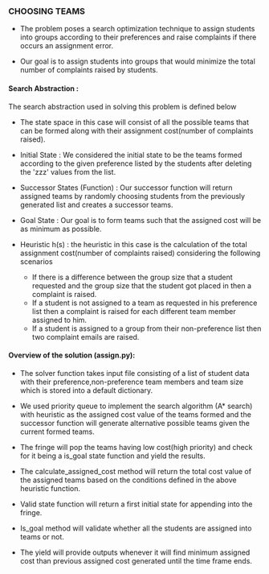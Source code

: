 
### CHOOSING TEAMS
* The problem poses a search optimization technique to assign students into groups according to their preferences and 
  raise complaints if there occurs an assignment error.
  
* Our goal is to assign students into groups that would minimize the total number of complaints raised by students.

#### Search Abstraction : 
The search abstraction used in solving this problem is defined below
* The state space in this case will consist of all the possible teams that can be formed along with their assignment 
  cost(number of complaints raised).
  
* Initial State : We considered the initial state to be the teams formed according to the given preference listed by 
  the students after deleting the 'zzz' values from the list.
  
* Successor States (Function) : Our successor function will return assigned teams by randomly choosing students from the 
  previously generated list and creates a successor teams.
  
* Goal State : Our goal is to form teams such that the assigned cost will be as minimum as possible.
  
* Heuristic h(s) : the heuristic in this case is the calculation of the total assignment cost(number of complaints raised)
  considering the following scenarios 
  * If there is a difference between the group size that a student requested and the group size that the student got 
    placed in then a complaint is raised.
  * If a student is not assigned to a team as requested in his preference list then a complaint is raised for each 
    different team member assigned to him. 
  * If a student is assigned to a group from their non-preference list then two complaint emails are raised.

#### Overview of the solution (assign.py):
* The solver function takes input file consisting of a list of student data with their preference,non-preference team 
  members and team size which is stored into a default dictionary.
  
* We used priority queue to implement the search algorithm (A* search) with heuristic as the assigned cost value of the 
  teams formed and the successor function will generate alternative possible teams given the current formed teams.
  
* The fringe will pop the teams having low cost(high priority) and check for it being a is_goal state function and 
  yield the results.
  
* The calculate_assigned_cost method will return the total cost value of the assigned teams based on the conditions 
  defined in the above heuristic function.
  
* Valid state function will return a first initial state for appending into the fringe.

* Is_goal method will validate whether all the students are assigned into teams or not.

* The yield will provide outputs whenever it will find minimum assigned cost than previous assigned cost generated until
  the time frame ends.
